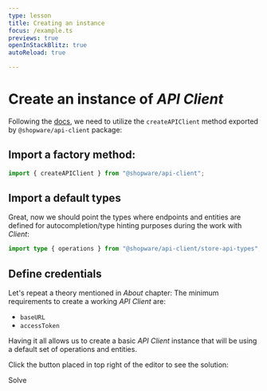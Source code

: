 ```yaml
---
type: lesson
title: Creating an instance
focus: /example.ts
previews: true
openInStackBlitz: true
autoReload: true

---
```


# Create an instance of _API Client_


Following the [docs](https://www.npmjs.com/package/@shopware/api-client), we need to utilize the `createAPIClient` method exported by `@shopware/api-client` package:


## Import a factory method:

```ts
import { createAPIClient } from "@shopware/api-client";

```

## Import a default types

Great, now we should point the types where endpoints and entities are defined for autocompletion/type hinting purposes during the work with _Client_:

```ts
import type { operations } from "@shopware/api-client/store-api-types";
```


## Define credentials

Let's repeat a theory mentioned in _About_ chapter: The minimum requirements to create a working _API Client_ are:

- `baseURL`
- `accessToken`

Having it all allows us to create a basic _API Client_ instance that will be using a default set of operations and entities.

Click the button placed in top right of the editor to see the solution: <div class="inline-block"><div class="panel-button px-2 py-0.5 -mr-1 -my-1"><div class="i-ph-lightbulb-duotone text-lg"></div>Solve</div></div>
